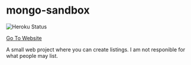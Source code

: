 # mongo-sandbox
![Heroku Status](https://heroku-badge.herokuapp.com/?app=mongosandbox)

[Go To Website](https://mongosandbox.herokuapp.com/)

A small web project where you can create listings. I am not responible for what people may list.
